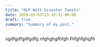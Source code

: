 ```yaml
---
title: "NLP With Disaster Tweets"
date: 2020-03-03T23:32:31-06:00
draft: true
summary: "Summary of my post."
---
```


vgdfgdfgdfgdfg
nfghghgfhfgh
fhfghfghgfh